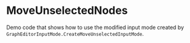 # MoveUnselectedNodes

Demo code that shows how to use the modified input mode created by `GraphEditorInputMode.CreateMoveUnselectedInputMode`.
